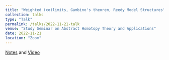 ```yaml
---
title: "Weighted (co)limits, Gambino's theorem, Reedy Model Structures"
collection: talks
type: "Talk"
permalink: /talks/2022-11-21-talk
venue: "Study Seminar on Abstract Homotopy Theory and Applications"
date: 2022-11-21
location: "Zoom"
---
```


[Notes](https://drive.google.com/file/d/1FxHRjuLc_4WVkouLg8ll-cTynNYDf7f0/view) and [Video](https://www.youtube.com/watch?v=DLvt0WH_HYs&feature=youtu.be)
